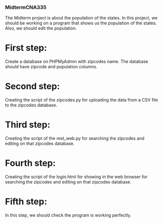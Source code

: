 ### MidtermCNA335
  
   The Midterm project is about the population of the states.
   In this project, we should be working on a program that shows us the population of the states.
   Also, we should edit the population.
 
# First step:
  
  Create a database on PHPMyAdmin with zipcodes name. 
  The database should have zipcode and population columns.
  
# Second step:
  
  Creating the script of the zipcodes.py for uploading the data from a CSV file to the zipcodes database.
  
# Third step:
  
  Creating the script of the rest_web.py for searching the zipcodes and editing on that zipcodes database.
  
# Fourth step:
  
  Creating the script of the login.html for showing in the web browser for searching the zipcodes and editing on that zipcodes database.
  
# Fifth step:

  In this step, we should check the program is working perfectly.  
